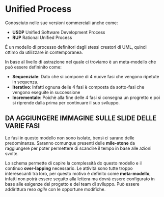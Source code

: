 # Unified Process

Conosciuto nelle sue versioni commerciali anche come:
- __USDP__ Unified Software Development Process
- __RUP__ Rational Unified Process

È un modello di processo definitori dagli stessi creatori di UML, quindi ottimo da utilizzare in contemporanea.

In base al livello di astrazione nel quale ci troviamo è un meta-modello che può essere defininito come:

- __Sequenziale__: Dato che si compone di 4 nuove fasi che vengono ripetute in sequenza.
- __Iterativo__: Infatti ognuna delle 4 fasi è composta da sotto-fasi che vengono eseguite in successione
- __Incrementale__: Poichè alla fine delle 4 fasi si consegna un progretto e poi si riprende dalla prima per continuare il suo sviluppo.

## DA AGGIUNGERE IMMAGINE SULLE SLIDE DELLE VARIE FASI

Le fasi in questo modello non sono isolate, bensì ci sarano delle predominanze. Saranno comunque presenti delle __mile-stone__ da raggiungere per poter permettere di scandire il tempo in base alle azioni svolte.

Lo schema permette di capire la complessità do questo modello e il continuo __over-lapping__ necessario. Le attività sono tutte troppo interesecanti tra loro, per questo motivo è definito come __meta-modello__, infatti non potrà essere seguito alla lettera ma dovrà essere configurato in base alle esigenze del progetto e del team di sviluppo. Può essere addirittura reso _agile_ con le opportune modifiche.
